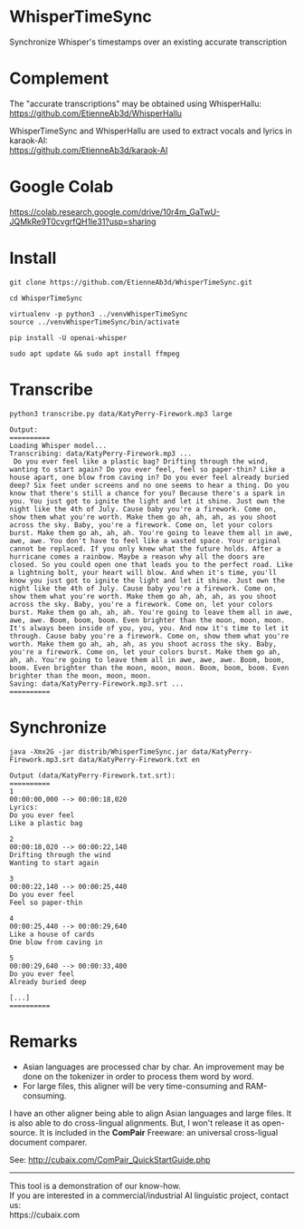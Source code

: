 # WhisperTimeSync
Synchronize Whisper's timestamps over an existing accurate transcription

# Complement

The "accurate transcriptions" may be obtained using WhisperHallu:<br/>
https://github.com/EtienneAb3d/WhisperHallu

WhisperTimeSync and WhisperHallu are used to extract vocals and lyrics in karaok-AI:<br/>
https://github.com/EtienneAb3d/karaok-AI

# Google Colab

https://colab.research.google.com/drive/10r4m_GaTwU-JQMkRe9T0cvgrfQH1le31?usp=sharing

# Install

```
git clone https://github.com/EtienneAb3d/WhisperTimeSync.git

cd WhisperTimeSync

virtualenv -p python3 ../venvWhisperTimeSync
source ../venvWhisperTimeSync/bin/activate

pip install -U openai-whisper

sudo apt update && sudo apt install ffmpeg
```

# Transcribe

```
python3 transcribe.py data/KatyPerry-Firework.mp3 large

Output:
==========
Loading Whisper model...
Transcribing: data/KatyPerry-Firework.mp3 ...
 Do you ever feel like a plastic bag? Drifting through the wind, wanting to start again? Do you ever feel, feel so paper-thin? Like a house apart, one blow from caving in? Do you ever feel already buried deep? Six feet under screens and no one seems to hear a thing. Do you know that there's still a chance for you? Because there's a spark in you. You just got to ignite the light and let it shine. Just own the night like the 4th of July. Cause baby you're a firework. Come on, show them what you're worth. Make them go ah, ah, ah, as you shoot across the sky. Baby, you're a firework. Come on, let your colors burst. Make them go ah, ah, ah. You're going to leave them all in awe, awe, awe. You don't have to feel like a wasted space. Your original cannot be replaced. If you only knew what the future holds. After a hurricane comes a rainbow. Maybe a reason why all the doors are closed. So you could open one that leads you to the perfect road. Like a lightning bolt, your heart will blow. And when it's time, you'll know you just got to ignite the light and let it shine. Just own the night like the 4th of July. Cause baby you're a firework. Come on, show them what you're worth. Make them go ah, ah, ah, as you shoot across the sky. Baby, you're a firework. Come on, let your colors burst. Make them go ah, ah, ah. You're going to leave them all in awe, awe, awe. Boom, boom, boom. Even brighter than the moon, moon, moon. It's always been inside of you, you, you. And now it's time to let it through. Cause baby you're a firework. Come on, show them what you're worth. Make them go ah, ah, ah, as you shoot across the sky. Baby, you're a firework. Come on, let your colors burst. Make them go ah, ah, ah. You're going to leave them all in awe, awe, awe. Boom, boom, boom. Even brighter than the moon, moon, moon. Boom, boom, boom. Even brighter than the moon, moon, moon.
Saving: data/KatyPerry-Firework.mp3.srt ...
==========
```

# Synchronize

```
java -Xmx2G -jar distrib/WhisperTimeSync.jar data/KatyPerry-Firework.mp3.srt data/KatyPerry-Firework.txt en

Output (data/KatyPerry-Firework.txt.srt):
==========
1
00:00:00,000 --> 00:00:18,020
Lyrics:
Do you ever feel
Like a plastic bag

2
00:00:18,020 --> 00:00:22,140
Drifting through the wind
Wanting to start again

3
00:00:22,140 --> 00:00:25,440
Do you ever feel
Feel so paper-thin

4
00:00:25,440 --> 00:00:29,640
Like a house of cards
One blow from caving in

5
00:00:29,640 --> 00:00:33,400
Do you ever feel
Already buried deep

[...]
==========
```

# Remarks

- Asian languages are processed char by char. An improvement may be done on the tokenizer in order to process them word by word.
- For large files, this aligner will be very time-consuming and RAM-consuming. 

I have an other aligner being able to align Asian languages and large files. It is also able to do cross-lingual alignments. But, I won't release it as open-source. It is included in the **ComPair** Freeware: an universal cross-ligual document comparer. 

See: http://cubaix.com/ComPair_QuickStartGuide.php

<hr>
This tool is a demonstration of our know-how.<br/>
If you are interested in a commercial/industrial AI linguistic project, contact us:<br/>
https://cubaix.com
